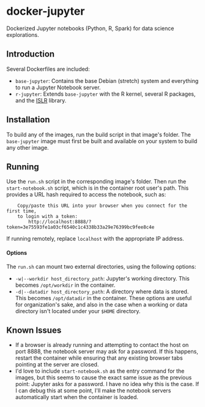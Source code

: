# docker-jupyter

Dockerized Jupyter notebooks (Python, R, Spark) for data science explorations.

## Introduction

Several Dockerfiles are included:

* `base-jupyter`: Contains the base Debian (stretch) system and everything to run a Jupyter Notebook server.
* `r-jupyter`: Extends `base-jupyter` with the R kernel, several R packages, and the [ISLR](http://www-bcf.usc.edu/~gareth/ISL/) library.

## Installation

To build any of the images, run the build script in that image's folder. The `base-jupyter` image must first be built and available on your system to build any other image.

## Running

Use the `run.sh` script in the corresponding image's folder. Then run the `start-notebook.sh` script, which is in the container root user's path. This provides a URL hash required to access the notebook, such as:

```
    Copy/paste this URL into your browser when you connect for the first time,
    to login with a token:
        http://localhost:8888/?token=3e75593fe1a03cf6540c1c4338b33a29e76399bc9fee8c4e
```

If running remotely, replace `localhost` with the appropriate IP address.

#### Options

The `run.sh` can mount two external directories, using the following options:
* `-w|--workdir host_directory_path`: Jupyter's working directory. This becomes `/opt/workdir` in the container.
* `-d|--datadir host_directory_path`: A directory where data is stored. This becomes `/opt/datadir` in the container.
These options are useful for organization's sake, and also in the case when a working or data directory isn't located under your `$HOME` directory.

## Known Issues

* If a browser is already running and attempting to contact the host on port 8888, the notebook server may ask for a password. If this happens, restart the container while ensuring that any existing browser tabs pointing at the server are closed.
* I'd love to include `start-notebook.sh` as the entry command for the images, but this seems to cause the exact same issue as the previous point: Jupyter asks for a password. I have no idea why this is the case. If I can debug this at some point, I'll make the notebook servers automatically start when the container is loaded.
